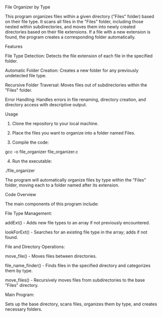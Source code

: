 File Organizer by Type

This program organizes files within a given directory ("Files" folder) based on their file type. It scans all files in the "Files" folder, including those nested within subdirectories, and moves them into newly created directories based on their file extensions. If a file with a new extension is found, the program creates a corresponding folder automatically.

Features

File Type Detection: Detects the file extension of each file in the specified folder.

Automatic Folder Creation: Creates a new folder for any previously undetected file type.

Recursive Folder Traversal: Moves files out of subdirectories within the "Files" folder.

Error Handling: Handles errors in file renaming, directory creation, and directory access with descriptive output.


Usage

1. Clone the repository to your local machine.


2. Place the files you want to organize into a folder named Files.


3. Compile the code:

gcc -o file_organizer file_organizer.c


4. Run the executable:

./file_organizer



The program will automatically organize files by type within the "Files" folder, moving each to a folder named after its extension.

Code Overview

The main components of this program include:

File Type Management:

addExt() - Adds new file types to an array if not previously encountered.

lookForExt() - Searches for an existing file type in the array; adds if not found.


File and Directory Operations:

move_file() - Moves files between directories.

file_name_finder() - Finds files in the specified directory and categorizes them by type.

move_files() - Recursively moves files from subdirectories to the base "Files" directory.


Main Program:

Sets up the base directory, scans files, organizes them by type, and creates necessary folders.
